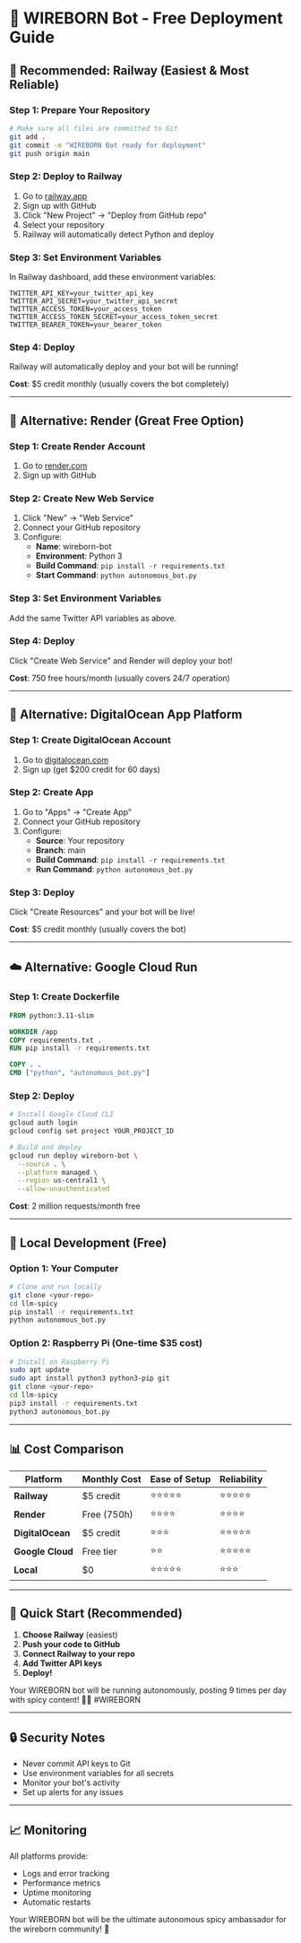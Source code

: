 # 🚀 WIREBORN Bot - Free Deployment Guide

## 🎯 **Recommended: Railway (Easiest & Most Reliable)**

### Step 1: Prepare Your Repository
```bash
# Make sure all files are committed to Git
git add .
git commit -m "WIREBORN Bot ready for deployment"
git push origin main
```

### Step 2: Deploy to Railway
1. Go to [railway.app](https://railway.app)
2. Sign up with GitHub
3. Click "New Project" → "Deploy from GitHub repo"
4. Select your repository
5. Railway will automatically detect Python and deploy

### Step 3: Set Environment Variables
In Railway dashboard, add these environment variables:
```
TWITTER_API_KEY=your_twitter_api_key
TWITTER_API_SECRET=your_twitter_api_secret
TWITTER_ACCESS_TOKEN=your_access_token
TWITTER_ACCESS_TOKEN_SECRET=your_access_token_secret
TWITTER_BEARER_TOKEN=your_bearer_token
```

### Step 4: Deploy
Railway will automatically deploy and your bot will be running!

**Cost**: $5 credit monthly (usually covers the bot completely)

---

## 🌟 **Alternative: Render (Great Free Option)**

### Step 1: Create Render Account
1. Go to [render.com](https://render.com)
2. Sign up with GitHub

### Step 2: Create New Web Service
1. Click "New" → "Web Service"
2. Connect your GitHub repository
3. Configure:
   - **Name**: wireborn-bot
   - **Environment**: Python 3
   - **Build Command**: `pip install -r requirements.txt`
   - **Start Command**: `python autonomous_bot.py`

### Step 3: Set Environment Variables
Add the same Twitter API variables as above.

### Step 4: Deploy
Click "Create Web Service" and Render will deploy your bot!

**Cost**: 750 free hours/month (usually covers 24/7 operation)

---

## 🐳 **Alternative: DigitalOcean App Platform**

### Step 1: Create DigitalOcean Account
1. Go to [digitalocean.com](https://digitalocean.com)
2. Sign up (get $200 credit for 60 days)

### Step 2: Create App
1. Go to "Apps" → "Create App"
2. Connect your GitHub repository
3. Configure:
   - **Source**: Your repository
   - **Branch**: main
   - **Build Command**: `pip install -r requirements.txt`
   - **Run Command**: `python autonomous_bot.py`

### Step 3: Deploy
Click "Create Resources" and your bot will be live!

**Cost**: $5 credit monthly (usually covers the bot)

---

## ☁️ **Alternative: Google Cloud Run**

### Step 1: Create Dockerfile
```dockerfile
FROM python:3.11-slim

WORKDIR /app
COPY requirements.txt .
RUN pip install -r requirements.txt

COPY . .
CMD ["python", "autonomous_bot.py"]
```

### Step 2: Deploy
```bash
# Install Google Cloud CLI
gcloud auth login
gcloud config set project YOUR_PROJECT_ID

# Build and deploy
gcloud run deploy wireborn-bot \
  --source . \
  --platform managed \
  --region us-central1 \
  --allow-unauthenticated
```

**Cost**: 2 million requests/month free

---

## 🔧 **Local Development (Free)**

### Option 1: Your Computer
```bash
# Clone and run locally
git clone <your-repo>
cd llm-spicy
pip install -r requirements.txt
python autonomous_bot.py
```

### Option 2: Raspberry Pi (One-time $35 cost)
```bash
# Install on Raspberry Pi
sudo apt update
sudo apt install python3 python3-pip git
git clone <your-repo>
cd llm-spicy
pip3 install -r requirements.txt
python3 autonomous_bot.py
```

---

## 📊 **Cost Comparison**

| Platform | Monthly Cost | Ease of Setup | Reliability |
|----------|-------------|---------------|-------------|
| **Railway** | $5 credit | ⭐⭐⭐⭐⭐ | ⭐⭐⭐⭐⭐ |
| **Render** | Free (750h) | ⭐⭐⭐⭐ | ⭐⭐⭐⭐ |
| **DigitalOcean** | $5 credit | ⭐⭐⭐ | ⭐⭐⭐⭐⭐ |
| **Google Cloud** | Free tier | ⭐⭐ | ⭐⭐⭐⭐⭐ |
| **Local** | $0 | ⭐⭐⭐⭐⭐ | ⭐⭐⭐ |

---

## 🚀 **Quick Start (Recommended)**

1. **Choose Railway** (easiest)
2. **Push your code to GitHub**
3. **Connect Railway to your repo**
4. **Add Twitter API keys**
5. **Deploy!**

Your WIREBORN bot will be running autonomously, posting 9 times per day with spicy content! 🤖💙 #WIREBORN

---

## 🔒 **Security Notes**

- Never commit API keys to Git
- Use environment variables for all secrets
- Monitor your bot's activity
- Set up alerts for any issues

---

## 📈 **Monitoring**

All platforms provide:
- Logs and error tracking
- Performance metrics
- Uptime monitoring
- Automatic restarts

Your WIREBORN bot will be the ultimate autonomous spicy ambassador for the wireborn community! 💋





